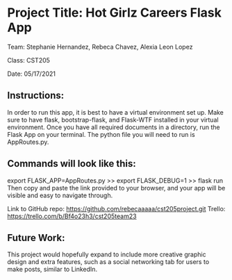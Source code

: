 # Project Title: Hot Girlz Careers Flask App

Team: Stephanie Hernandez, Rebeca Chavez, Alexia Leon Lopez

Class: CST205

Date: 05/17/2021

## Instructions: 
In order to run this app, it is best to have a virtual environment set up. 
Make sure to have flask, bootstrap-flask, and Flask-WTF installed in your
virtual environment. Once you have all required documents in a directory,
run the Flask App on your terminal. The python file you will need to run is AppRoutes.py.

## Commands will look like this: 
export FLASK_APP=AppRoutes.py >> export FLASK_DEBUG=1 >> flask run
Then copy and paste the link provided to your browser, and your app will be
visible and easy to navigate through. 

Link to GitHub repo: https://github.com/rebecaaaaa/cst205project.git
Trello: https://trello.com/b/Bf4o23h3/cst205team23

## Future Work: 
This project would hopefully expand to include more creative graphic 
design and extra features, such as a social networking tab for users to make 
posts, similar to LinkedIn.